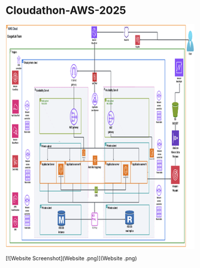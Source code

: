 # Cloudathon-AWS-2025

<img src="CougarLab%20Team%20Architecture.png" alt="CougarLab Team Architecture" width="1100" height="600"/>


[![Website Screenshot](Website .png)](Website .png)



